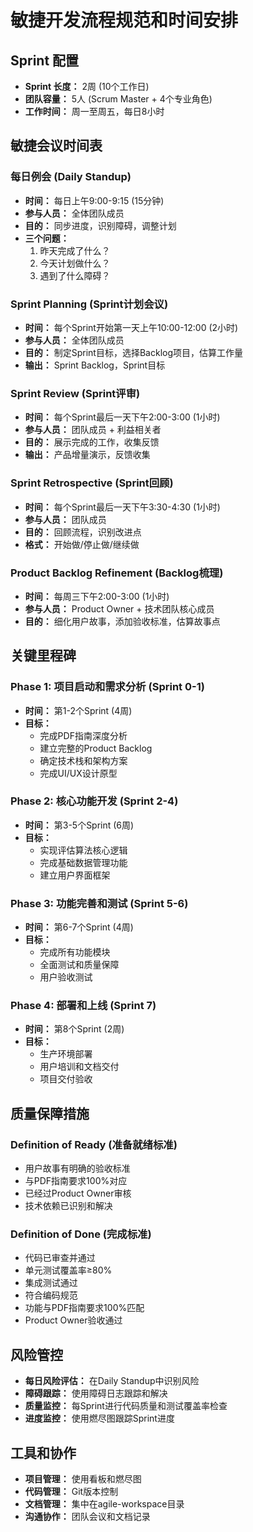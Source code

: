 # 敏捷开发流程规范和时间安排

## Sprint 配置
- **Sprint 长度：** 2周 (10个工作日)
- **团队容量：** 5人 (Scrum Master + 4个专业角色)
- **工作时间：** 周一至周五，每日8小时

## 敏捷会议时间表

### 每日例会 (Daily Standup)
- **时间：** 每日上午9:00-9:15 (15分钟)
- **参与人员：** 全体团队成员
- **目的：** 同步进度，识别障碍，调整计划
- **三个问题：**
  1. 昨天完成了什么？
  2. 今天计划做什么？
  3. 遇到了什么障碍？

### Sprint Planning (Sprint计划会议)
- **时间：** 每个Sprint开始第一天上午10:00-12:00 (2小时)
- **参与人员：** 全体团队成员
- **目的：** 制定Sprint目标，选择Backlog项目，估算工作量
- **输出：** Sprint Backlog，Sprint目标

### Sprint Review (Sprint评审)
- **时间：** 每个Sprint最后一天下午2:00-3:00 (1小时)  
- **参与人员：** 团队成员 + 利益相关者
- **目的：** 展示完成的工作，收集反馈
- **输出：** 产品增量演示，反馈收集

### Sprint Retrospective (Sprint回顾)
- **时间：** 每个Sprint最后一天下午3:30-4:30 (1小时)
- **参与人员：** 团队成员
- **目的：** 回顾流程，识别改进点
- **格式：** 开始做/停止做/继续做

### Product Backlog Refinement (Backlog梳理)
- **时间：** 每周三下午2:00-3:00 (1小时)
- **参与人员：** Product Owner + 技术团队核心成员
- **目的：** 细化用户故事，添加验收标准，估算故事点

## 关键里程碑

### Phase 1: 项目启动和需求分析 (Sprint 0-1)
- **时间：** 第1-2个Sprint (4周)
- **目标：** 
  - 完成PDF指南深度分析
  - 建立完整的Product Backlog
  - 确定技术栈和架构方案
  - 完成UI/UX设计原型

### Phase 2: 核心功能开发 (Sprint 2-4) 
- **时间：** 第3-5个Sprint (6周)
- **目标：**
  - 实现评估算法核心逻辑
  - 完成基础数据管理功能
  - 建立用户界面框架

### Phase 3: 功能完善和测试 (Sprint 5-6)
- **时间：** 第6-7个Sprint (4周)
- **目标：**
  - 完成所有功能模块
  - 全面测试和质量保障
  - 用户验收测试

### Phase 4: 部署和上线 (Sprint 7)
- **时间：** 第8个Sprint (2周)
- **目标：**
  - 生产环境部署
  - 用户培训和文档交付
  - 项目交付验收

## 质量保障措施

### Definition of Ready (准备就绪标准)
- 用户故事有明确的验收标准
- 与PDF指南要求100%对应
- 已经过Product Owner审核
- 技术依赖已识别和解决

### Definition of Done (完成标准)
- 代码已审查并通过
- 单元测试覆盖率≥80%
- 集成测试通过
- 符合编码规范
- 功能与PDF指南要求100%匹配
- Product Owner验收通过

## 风险管控
- **每日风险评估：** 在Daily Standup中识别风险
- **障碍跟踪：** 使用障碍日志跟踪和解决
- **质量监控：** 每Sprint进行代码质量和测试覆盖率检查
- **进度监控：** 使用燃尽图跟踪Sprint进度

## 工具和协作
- **项目管理：** 使用看板和燃尽图
- **代码管理：** Git版本控制
- **文档管理：** 集中在agile-workspace目录
- **沟通协作：** 团队会议和文档记录